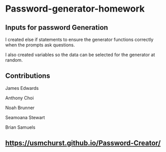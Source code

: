 # Password-generator-homework

## Inputs for password Generation

I created else if statements to ensure the generator functions correctly when the prompts ask questions.

I also created variables so the data can be selected for the generator at random. 

## Contributions 

James Edwards

Anthony Choi

 Noah Brunner

Seamoana Stewart

Brian Samuels


##   https://usmchurst.github.io/Password-Creator/
